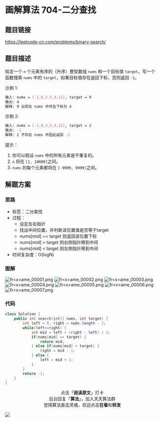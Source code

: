 # 画解算法 704-二分查找

## 题目链接

https://leetcode-cn.com/problems/binary-search/

## 题目描述

给定一个 `n` 个元素有序的（升序）整型数组 `nums` 和一个目标值 `target`，写一个函数搜索 `nums` 中的 `target`，如果目标值存在返回下标，否则返回 `-1`。

示例 1:

```bash
输入: nums = [-1,0,3,5,9,12], target = 9
输出: 4
解释: 9 出现在 nums 中并且下标为 4
```

示例 2:

```bash
输入: nums = [-1,0,3,5,9,12], target = 2
输出: -1
解释: 2 不存在 nums 中因此返回 -1
```

提示：

1. 你可以假设 `nums` 中的所有元素是不重复的。
2. `n` 将在 `[1, 10000]`之间。
3. `nums` 的每个元素都将在 `[-9999, 9999]`之间。

## 解题方案

### 思路

- 标签：二分查找
- 过程：
  - 设定左右指针
  - 找出中间位置，并判断该位置值是否等于target
  - nums[mid] == target 则返回该位置下标
  - nums[mid] > target 则右侧指针移到中间
  - nums[mid] < target 则左侧指针移到中间
- 时间复杂度：O(logN)

### 图解

![fr&lt;x&gt;ame_00001.png](https://i.loli.net/2019/05/26/5ce9f1f150ddc71624.png)
![fr&lt;x&gt;ame_00002.png](https://i.loli.net/2019/05/26/5ce9f1f14c49964826.png)
![fr&lt;x&gt;ame_00003.png](https://i.loli.net/2019/05/26/5ce9f1f14b97412993.png)
![fr&lt;x&gt;ame_00004.png](https://i.loli.net/2019/05/26/5ce9f1f14f39630408.png)
![fr&lt;x&gt;ame_00005.png](https://i.loli.net/2019/05/26/5ce9f1f14868585029.png)
![fr&lt;x&gt;ame_00006.png](https://i.loli.net/2019/05/26/5ce9f1f191c2541256.png)
![fr&lt;x&gt;ame_00007.png](https://i.loli.net/2019/05/26/5ce9f1f3377ed39185.png)


### 代码

```java
class Solution {
    public int search(int[] nums, int target) {
        int left = 0, right = nums.length - 1;
        while(left<=right) {
            int mid = left + (right - left) / 2;
            if(nums[mid] == target) {
                return mid;
            } else if(nums[mid] > target) {
                right = mid - 1;
            } else {
                left = mid + 1;
            }
        }
        return -1;
    }
}
```

<span style="display:block;text-align:center;">点击「<strong>阅读原文</strong>」打卡</span>
<span style="display:block;text-align:center;">后台回复「<strong>算法</strong>」，加入天天算法群</span>
<span style="display:block;text-align:center;">觉得算法直击灵魂，欢迎点击<strong>在看</strong>和<strong>转发</strong></span>

![](https://i.loli.net/2019/05/20/5ce23b33cc01d73486.gif)